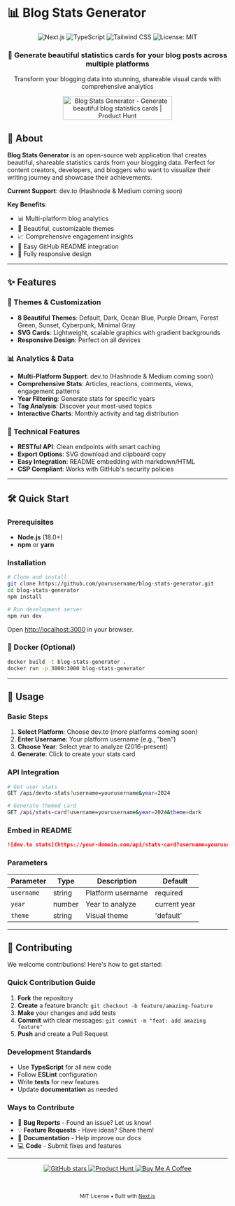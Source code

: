 # 📊 Blog Stats Generator

<div align="center">
  <img src="https://img.shields.io/badge/Next.js-15-black?style=for-the-badge&logo=next.js&logoColor=white" alt="Next.js" />
  <img src="https://img.shields.io/badge/TypeScript-007ACC?style=for-the-badge&logo=typescript&logoColor=white" alt="TypeScript" />
  <img src="https://img.shields.io/badge/Tailwind_CSS-38B2AC?style=for-the-badge&logo=tailwind-css&logoColor=white" alt="Tailwind CSS" />
  <img src="https://img.shields.io/badge/License-MIT-yellow.svg?style=for-the-badge" alt="License: MIT" />
</div>

<div align="center">
  <h3>🚀 Generate beautiful statistics cards for your blog posts across multiple platforms</h3>
  <p>Transform your blogging data into stunning, shareable visual cards with comprehensive analytics</p>
</div>

<div align="center">
  <a href="https://www.producthunt.com/posts/blog-stats-generator" target="_blank">
    <img src="https://api.producthunt.com/widgets/embed-image/v1/featured.svg?post_id=blog-stats-generator&theme=light" alt="Blog Stats Generator - Generate beautiful blog statistics cards | Product Hunt" style="width: 250px; height: 54px;" width="250" height="54" />
  </a>
</div>

## 📖 About

**Blog Stats Generator** is an open-source web application that creates beautiful, shareable statistics cards from your blogging data. Perfect for content creators, developers, and bloggers who want to visualize their writing journey and showcase their achievements.

**Current Support**: dev.to (Hashnode & Medium coming soon)

**Key Benefits**:

- 📊 Multi-platform blog analytics
- 🎨 Beautiful, customizable themes
- 📈 Comprehensive engagement insights
- 🔗 Easy GitHub README integration
- 📱 Fully responsive design

---

## ✨ Features

### 🎨 Themes & Customization

- **8 Beautiful Themes**: Default, Dark, Ocean Blue, Purple Dream, Forest Green, Sunset, Cyberpunk, Minimal Gray
- **SVG Cards**: Lightweight, scalable graphics with gradient backgrounds
- **Responsive Design**: Perfect on all devices

### 📊 Analytics & Data

- **Multi-Platform Support**: dev.to (Hashnode & Medium coming soon)
- **Comprehensive Stats**: Articles, reactions, comments, views, engagement patterns
- **Year Filtering**: Generate stats for specific years
- **Tag Analysis**: Discover your most-used topics
- **Interactive Charts**: Monthly activity and tag distribution

### 🔧 Technical Features

- **RESTful API**: Clean endpoints with smart caching
- **Export Options**: SVG download and clipboard copy
- **Easy Integration**: README embedding with markdown/HTML
- **CSP Compliant**: Works with GitHub's security policies

---

## 🛠️ Quick Start

### Prerequisites

- **Node.js** (18.0+)
- **npm** or **yarn**

### Installation

```bash
# Clone and install
git clone https://github.com/yourusername/blog-stats-generator.git
cd blog-stats-generator
npm install

# Run development server
npm run dev
```

Open [http://localhost:3000](http://localhost:3000) in your browser.

### 🐳 Docker (Optional)

```bash
docker build -t blog-stats-generator .
docker run -p 3000:3000 blog-stats-generator
```

---

## 🚀 Usage

### Basic Steps

1. **Select Platform**: Choose dev.to (more platforms coming soon)
2. **Enter Username**: Your platform username (e.g., "ben")
3. **Choose Year**: Select year to analyze (2016-present)
4. **Generate**: Click to create your stats card

### API Integration

```bash
# Get user stats
GET /api/devto-stats?username=yourusername&year=2024

# Generate themed card
GET /api/stats-card?username=yourusername&year=2024&theme=dark
```

### Embed in README

```markdown
![dev.to stats](https://your-domain.com/api/stats-card?username=yourusername&year=2024&theme=dark)
```

### Parameters

| Parameter  | Type   | Description       | Default      |
| ---------- | ------ | ----------------- | ------------ |
| `username` | string | Platform username | required     |
| `year`     | number | Year to analyze   | current year |
| `theme`    | string | Visual theme      | 'default'    |

---

## 🤝 Contributing

We welcome contributions! Here's how to get started:

### Quick Contribution Guide

1. **Fork** the repository
2. **Create** a feature branch: `git checkout -b feature/amazing-feature`
3. **Make** your changes and add tests
4. **Commit** with clear messages: `git commit -m "feat: add amazing feature"`
5. **Push** and create a Pull Request

### Development Standards

- Use **TypeScript** for all new code
- Follow **ESLint** configuration
- Write **tests** for new features
- Update **documentation** as needed

### Ways to Contribute

- 🐛 **Bug Reports** - Found an issue? Let us know!
- 💡 **Feature Requests** - Have ideas? Share them!
- 📝 **Documentation** - Help improve our docs
- 💻 **Code** - Submit fixes and features

---

<div align="center">
  <a href="https://github.com/skarthikeyan96/blog-stats-generator">
    <img src="https://img.shields.io/github/stars/skarthikeyan96/blog-stats-generator?style=social" alt="GitHub stars" />
  </a>
  
  <a href="https://www.producthunt.com/posts/blog-stats-generator">
    <img src="https://img.shields.io/badge/Product%20Hunt-Upvote-orange?style=social&logo=producthunt" alt="Product Hunt" />
  </a>
  
  <a href="https://buymeacoffee.com/imkarthikeyan">
    <img src="https://img.shields.io/badge/Buy%20Me%20a%20Coffee-ffdd00?style=for-the-badge&logo=buy-me-a-coffee&logoColor=black" alt="Buy Me A Coffee" />
  </a>
  
  <br><br>
  <sub>MIT License • Built with <a href="https://nextjs.org">Next.js</a></sub>
</div>
